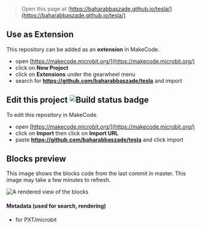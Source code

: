 
> Open this page at [https://baharabbaszade.github.io/tesla/](https://baharabbaszade.github.io/tesla/)

## Use as Extension

This repository can be added as an **extension** in MakeCode.

* open [https://makecode.microbit.org/](https://makecode.microbit.org/)
* click on **New Project**
* click on **Extensions** under the gearwheel menu
* search for **https://github.com/baharabbaszade/tesla** and import

## Edit this project ![Build status badge](https://github.com/baharabbaszade/tesla/workflows/MakeCode/badge.svg)

To edit this repository in MakeCode.

* open [https://makecode.microbit.org/](https://makecode.microbit.org/)
* click on **Import** then click on **Import URL**
* paste **https://github.com/baharabbaszade/tesla** and click import

## Blocks preview

This image shows the blocks code from the last commit in master.
This image may take a few minutes to refresh.

![A rendered view of the blocks](https://github.com/baharabbaszade/tesla/raw/master/.github/makecode/blocks.png)

#### Metadata (used for search, rendering)

* for PXT/microbit
<script src="https://makecode.com/gh-pages-embed.js"></script><script>makeCodeRender("{{ site.makecode.home_url }}", "{{ site.github.owner_name }}/{{ site.github.repository_name }}");</script>

